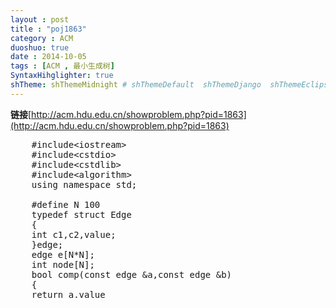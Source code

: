 ```yaml
---
layout : post
title : "poj1863"
category : ACM
duoshuo: true
date : 2014-10-05
tags : [ACM , 最小生成树]
SyntaxHihglighter: true
shTheme: shThemeMidnight # shThemeDefault  shThemeDjango  shThemeEclipse  shThemeEmacs  shThemeFadeToGrey  shThemeMidnight  shThemeRDark
---
```


**链接**[http://acm.hdu.edu.cn/showproblem.php?pid=1863](http://acm.hdu.edu.cn/showproblem.php?pid=1863)

<!-- more -->

<pre class="brush: c; ">
	#include&lt;iostream&gt;
	#include&lt;cstdio&gt;
	#include&lt;cstdlib&gt;
	#include&lt;algorithm&gt;
	using namespace std;

	#define N 100
	typedef struct Edge
	{
	int c1,c2,value;
	}edge;
	edge e[N*N];
	int node[N];
	bool comp(const edge &a,const edge &b)
	{
	return a.value<b.value?1:0;
	}
	int find_set(int n)
	{
	if(node[n]==-1)return n;
	else return node[n]=find_set(node[n]);
	}
	bool Merge(int s1,int s2)
	{
	int r1=find_set(s1);
	int r2=find_set(s2);
	if(r1==r2)return 0;
	if(r1<r2)node[r2]=r1;
	else node[r1]=r2;
	return 1;
	}
	int main()
	{
	int n,m,i;
	while(scanf("%d%d",&n,&m)!=EOF&&n)
	{
	int count=0,sum=0;
	memset(node,-1,sizeof(node));
	for(i=0;i<n;i++)
	{
	scanf("%d%d%d",&e[i].c1,&e[i].c2,&e[i].value);
	}
	sort(e,e+n,comp);
	for(i=0;i<n;i++)
	{
	if(Merge(e[i].c1-1,e[i].c2-1))
	{
	count++;
	sum+=e[i].value;
	
	}
	if(count==m-1)break;
	}
	if(count!=m-1)printf("?\n");
	else printf("%d\n",sum);
	}
	return 0;
	}
</pre>
